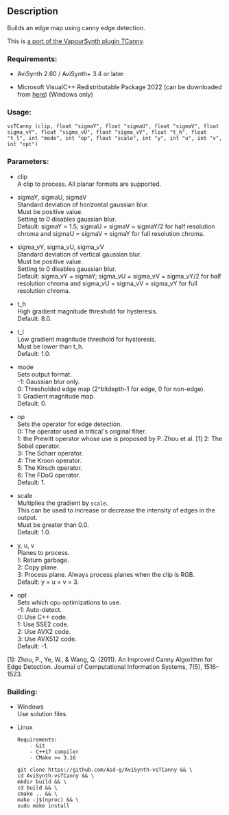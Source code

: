 ## Description

Builds an edge map using canny edge detection.

This is [a port of the VapourSynth plugin TCanny](https://github.com/HomeOfVapourSynthEvolution/VapourSynth-TCanny).

### Requirements:

- AviSynth 2.60 / AviSynth+ 3.4 or later

- Microsoft VisualC++ Redistributable Package 2022 (can be downloaded from [here](https://github.com/abbodi1406/vcredist/releases)) (Windows only)

### Usage:

```
vsTCanny (clip, float "sigmaY", float "sigmaU", float "sigmaV", float sigma_vY", float "sigma_vU", float "sigma_vV", float "t_h", float "t_l", int "mode", int "op", float "scale", int "y", int "u", int "v", int "opt")
```

### Parameters:

- clip\
    A clip to process. All planar formats are supported.

- sigmaY, sigmaU, sigmaV\
    Standard deviation of horizontal gaussian blur.\
    Must be positive value.\
    Setting to 0 disables gaussian blur.\
    Default: sigmaY = 1.5; sigmaU = sigmaV = sigmaY/2 for half resolution chroma and sigmaU = sigmaV = sigmaY for full resolution chroma.

- sigma_vY, sigma_vU, sigma_vV\
    Standard deviation of vertical gaussian blur.\
    Must be positive value.\
    Setting to 0 disables gaussian blur.\
    Default: sigma_vY = sigmaY; sigma_vU = sigma_vV = sigma_vY/2 for half resolution chroma and sigma_vU = sigma_vV = sigma_vY for full resolution chroma.

- t_h\
    High gradient magnitude threshold for hysteresis.\
    Default: 8.0.

- t_l\
    Low gradient magnitude threshold for hysteresis.\
    Must be lower than t_h.\
    Default: 1.0.

- mode\
    Sets output format.\
    -1: Gaussian blur only.\
    0: Thresholded edge map (2^bitdepth-1 for edge, 0 for non-edge).\
    1: Gradient magnitude map.\
    Default: 0.

- op\
    Sets the operator for edge detection.\
    0: The operator used in tritical's original filter.\
    1:  the Prewitt operator whose use is proposed by P. Zhou et al. [1]
    2: The Sobel operator.\
    3: The Scharr operator.\
    4: The Kroon operator.\
    5: The Kirsch operator.\
    6: The FDoG operator.\
    Default: 1.

- scale\
    Multiplies the gradient by `scale`.\
    This can be used to increase or decrease the intensity of edges in the output.\
    Must be greater than 0.0.\
    Default: 1.0.

- y, u, v\
    Planes to process.\
    1: Return garbage.\
    2: Copy plane.\
    3: Process plane. Always process planes when the clip is RGB.\
    Default: y = u = v = 3.

- opt\
    Sets which cpu optimizations to use.\
    -1: Auto-detect.\
    0: Use C++ code.\
    1: Use SSE2 code.\
    2: Use AVX2 code.\
    3: Use AVX512 code.\
    Default: -1.

[1]: Zhou, P., Ye, W., & Wang, Q. (2011). An Improved Canny Algorithm for Edge Detection. Journal of Computational Information Systems, 7(5), 1516-1523.

### Building:

- Windows\
    Use solution files.

- Linux
    ```
    Requirements:
        - Git
        - C++17 compiler
        - CMake >= 3.16
    ```
    ```
    git clone https://github.com/Asd-g/AviSynth-vsTCanny && \
    cd AviSynth-vsTCanny && \
    mkdir build && \
    cd build && \
    cmake .. && \
    make -j$(nproc) && \
    sudo make install
    ```
